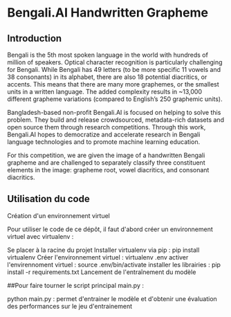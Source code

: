 # Bengali.AI Handwritten Grapheme

## Introduction
Bengali is the 5th most spoken language in the world with hundreds of million of speakers. Optical character recognition is particularly challenging for Bengali. While Bengali has 49 letters (to be more specific 11 vowels and 38 consonants) in its alphabet, there are also 18 potential diacritics, or accents. This means that there are many more graphemes, or the smallest units in a written language. The added complexity results in ~13,000 different grapheme variations (compared to English’s 250 graphemic units).

Bangladesh-based non-profit Bengali.AI is focused on helping to solve this problem. They build and release crowdsourced, metadata-rich datasets and open source them through research competitions. Through this work, Bengali.AI hopes to democratize and accelerate research in Bengali language technologies and to promote machine learning education.

For this competition, we are given the image of a handwritten Bengali grapheme and are challenged to separately classify three constituent elements in the image: grapheme root, vowel diacritics, and consonant diacritics.


## Utilisation du code

Création d'un environnement virtuel

Pour utiliser le code de ce dépôt, il faut d'abord créer un environnement virtuel avec virtualenv :

Se placer à la racine du projet
Installer virtualenv via pip : pip install virtualenv
Créer l'environnement virtuel : virtualenv .env
activer l'envirennoment virtuel : source .env/bin/activate
installer les librairies : pip install -r requirements.txt
Lancement de l'entraînement du modèle

##Pour faire tourner le script principal main.py :

python main.py : permet d'entrainer le modèle et d'obtenir une évaluation des performances sur le jeu d'entrainement
